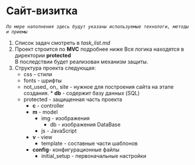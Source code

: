 Сайт-визитка
============
*`По мере наполнения здесь будут указаны используемые технологи, методы и приемы`*
<br>
1. Список задач смотреть в _task_list.md_
2. Проект строится по __MVC__ подробнее ниже
    Вся логика находятся в директории __protected__<br>
    В последствии будет реализован механизм защиты.
3. Структура проекта следующая:
    + css                - стили
    + fonts              - шрифты
    + not_used_ on_ site - нужное для построения сайта на этапе создания.
            * __db__     - содержит базу данных (SQL)
    + protected          - защищенная часть проекта
        * __с__     - controller
        * __m__     - model
            - img - изображения
                - db  - изображения DataBase
            - js  - JavaScript
        * __v__   - view
            - template - составные части шаблонов
        * __config__- конфигурационные файлы
            - initial_setup - первоначальные настройки
